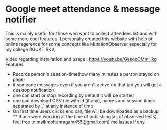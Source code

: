 # Google meet attendance & message notifier
This is mainly useful for those who want to collect attendees list and with some more cool features. I personally created this website with help of online regerence for some concepts like MutationObserver especially for my college RGUKT RKV.

Video regarding installation and usage : https://youtu.be/GesqoOMmHkg
Features:
* Records person's session-time(how many minutes a person stayed on page)
* if someone messages even if you aren't active on that tab you will get a desktop notification
* one can start or stop recording by default it will be started
* one can download CSV file with id (if any), names and session times separated by ',' at any instance of time
* On first time users clicks end call, file will be downloaded as a backup
** those were working at the time of publishing(as of observed tests), feel free to mail(mohanragam456@gmail.com) me issues if any.

